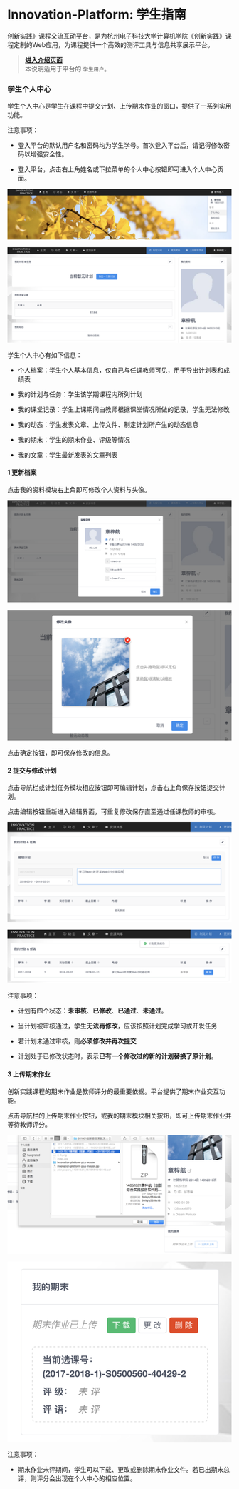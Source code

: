 # Innovation-Platform: 学生指南

创新实践》课程交流互动平台，是为杭州电子科技大学计算机学院《创新实践》课程定制的Web应用，为课程提供一个高效的测评工具与信息共享展示平台。

> [**进入介绍页面**](./innovation-platform.md)  
> 本说明适用于平台的 `学生用户`。

### 学生个人中心

学生个人中心是学生在课程中提交计划、上传期末作业的窗口，提供了一系列实用功能。

注意事项：

* 登入平台的默认用户名和密码均为学生学号。首次登入平台后，请记得修改密码以增强安全性。

* 登入平台，点击右上角姓名或下拉菜单的个人中心按钮即可进入个人中心页面。

![](img/man_student_01.png)

![](img/man_student_02.png)

学生个人中心有如下信息：

* 个人档案：学生个人基本信息，仅自己与任课教师可见，用于导出计划表和成绩表

* 我的计划与任务：学生该学期课程内所列计划

* 我的课堂记录：学生上课期间由教师根据课堂情况所做的记录，学生无法修改

* 我的动态：学生发表文章、上传文件、制定计划所产生的动态信息

* 我的期末：学生的期末作业、评级等情况

* 我的文章：学生最新发表的文章列表

#### 1 更新档案

点击我的资料模块右上角即可修改个人资料与头像。

![](img/man_student_03.png)

![](img/man_student_04.png)

点击确定按钮，即可保存修改的信息。

#### 2 提交与修改计划

点击导航栏或计划任务模块相应按钮即可编辑计划，点击右上角保存按钮提交计划。

点击编辑按钮重新进入编辑界面，可重复修改保存直至通过任课教师的审核。

![](img/man_student_05.png)

![](img/man_student_06.png)

注意事项：

* 计划有四个状态：**未审核**、**已修改**、**已通过**、**未通过**。

* 当计划被审核通过，学生**无法再修改**，应该按照计划完成学习或开发任务

* 若计划未通过审核，则**必须修改并再次提交**

* 计划处于已修改状态时，表示**已有一个修改过的新的计划替换了原计划**。

#### 3 上传期末作业

创新实践课程的期末作业是教师评分的最重要依据。平台提供了期末作业交互功能。

点击导航栏的上传期末作业按钮，或我的期末模块相关按钮，即可上传期末作业并等待教师评分。

![](img/man_student_07.png)

![](img/man_student_08.png)

注意事项：

* 期末作业未评期间，学生可以下载、更改或删除期末作业文件。若已出期末总评，则评分会出现在个人中心的相应位置。
